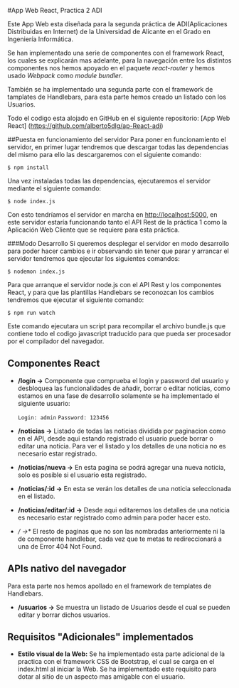 #App Web React, Practica 2 ADI 

Este App Web esta diseñada para la segunda práctica de ADI(Aplicaciones Distribuidas en Internet) de la Universidad de Alicante en el Grado en Ingeniería Informática.

Se han implementado una serie de componentes con el framework React, los cuales se explicarán mas adelante, para la navegación entre los distintos componentes nos hemos apoyado en el paquete *react-router* y hemos usado *Webpack* como *module bundler*.

También se ha implementado una segunda parte con el framework de tamplates de Handlebars, para esta parte hemos creado un listado con los Usuarios.

Todo el codigo esta alojado en GitHub en el siguiente repositorio: [App Web React] (https://github.com/alberto5dlg/ap-React-adi) 

##Puesta en funcionamiento del servidor
Para poner en funcionamiento el servidor, en primer lugar tendremos que descargar todas las dependencias del mismo para ello las descargaremos con el siguiente comando: 
	
	$ npm install
	
Una vez instaladas todas las dependencias, ejecutaremos el servidor mediante el siguiente comando: 

	$ node index.js 
	
Con esto tendríamos el servidor en marcha en [http://localhost:5000](http://localhost:5000), en este servidor estaría funcionando tanto el API Rest de la práctica 1 como la Aplicación Web Cliente que se requiere para esta práctica. 

###Modo Desarrollo 
Si queremos desplegar el servidor en modo desarrollo para poder hacer cambios e ir observando sin tener que parar y arrancar el servidor tendremos que ejecutar los siguientes comandos: 

	$ nodemon index.js 
	
Para que arranque el servidor node.js con el API Rest y los componentes React, y para que las plantillas Handlebars se reconozcan los cambios tendremos que ejecutar el siguiente comando: 

	$ npm run watch
	
Este comando ejecutara un script para recompilar el archivo bundle.js que contiene todo el codigo javascript traducido para que pueda ser procesador por el compilador del navegador. 

## Componentes React


- **/login ->** Componente que comprueba el login y password del usuario y desbloquea las funcionalidades de añadir, borrar o editar noticias, como estamos en una fase de desarrollo solamente se ha implementado el siguiente usuario: 

	`Login: admin`
	`Password: 123456`
- **/noticias ->** Listado de todas las noticias dividida por paginacion como en el API, desde aqui estando registrado el usuario puede borrar o editar una noticia. Para ver el listado y los detalles de una noticia no es necesario estar registrado.

- **/noticias/nueva ->** En esta pagina se podrá agregar una nueva noticia, solo es posible si el usuario esta registrado. 

- **/noticias/:id ->** En esta se verán los detalles de una noticia seleccionada en el listado.

- **/noticias/editar/:id ->** Desde aqui editaremos los detalles de una noticia es necesario estar registrado como admin para poder hacer esto. 

- **/* ->** El resto de paginas que no son las nombradas anteriormente ni la de componente handlebar, cada vez que te metas te redireccionará a una de Error 404 Not Found.

## APIs nativo del navegador
Para esta parte nos hemos apollado en el framework de templates de Handlebars. 

- **/usuarios ->** Se muestra un listado de Usuarios desde el cual se pueden editar y borrar dichos usuarios.
	


## Requisitos "Adicionales" implementados

- **Estilo visual de la Web:** Se ha implementado esta parte adicional de la practica con el framework CSS de Bootstrap, el cual se carga en el index.html al iniciar la Web. Se ha implementado este requisito para dotar al sitio de un aspecto mas amigable con el usuario. 
